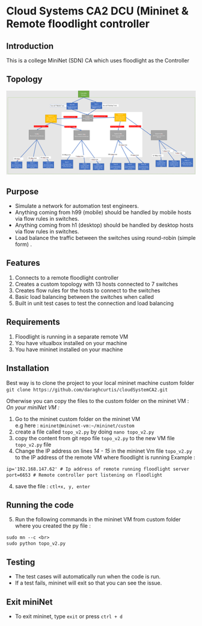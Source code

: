 # Cloud Systems CA2 DCU (Mininet & Remote floodlight controller

## Introduction
This is a college MiniNet (SDN) CA which uses floodlight as the Controller

## Topology
![Topology Diagram](https://github.com/daraghcurtis/cloudSystemCA2/blob/main/tropoImage.png "Network Topology")

## Purpose
+ Simulate a network for automation test engineers. <br>
+ Anything coming from h99 (mobile) should be handled by mobile hosts via flow rules in switches. <br>
+ Anything coming from h1 (desktop) should be handled by desktop hosts via flow rules in switches. <br>
+ Load balance the traffic between the switches using round-robin (simple form) . <br>

## Features
1. Connects to a remote floodlight controller
2. Creates a custom topology with 13 hosts connected to 7 switches
3. Creates flow rules for the hosts to connect to the switches
4. Basic load balancing between the switches when called
5. Built in unit test cases to test the connection and load balancing

## Requirements
1. Floodlight is running in a separate remote VM <br>
2. You have vitualbox installed on your machine <br>
3. You have mininet installed on your machine <br>

## Installation
Best way is to clone the project to your local mininet machine custom folder <br>
`git clone https://github.com/daraghcurtis/cloudSystemCA2.git` <br>

Otherwise you can copy the files to the custom folder on the mininet VM : <br>
*On your miniNet VM :* <br>

1. Go to the mininet custom folder on the mininet VM <br>
e.g here : `mininet@mininet-vm:~/mininet/custom` <br>
2. create a file called `topo_v2.py` by doing `nano topo_v2.py` <br>
3. copy the content from git repo file `topo_v2.py` to the new VM file `topo_v2.py` file
3. Change the IP address on lines  *14 - 15* in the mininet Vm file `topo_v2.py` to the IP address of the remote VM where floodlight is running
Example :   <br>
```
ip='192.168.147.62' # Ip address of remote running floodlight server 
port=6653 # Remote controller port listening on floodlight
```
4. save the file : `ctl+x, y, enter`

## Running the code
5. Run the following commands in the mininet VM from custom folder where you created the py file : <br>
```
sudo mn --c <br> 
sudo python topo_v2.py 
``` 
## Testing
+ The test cases will automatically run when the code is run. <br>
+ If a test fails, mininet will exit so that you can see the issue. <br>

## Exit miniNet
+  To exit mininet, type `exit` or press `ctrl + d`
